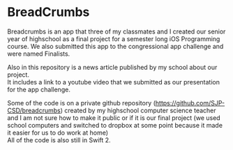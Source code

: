 # BreadCrumbs

Breadcrumbs is an app that three of my classmates and I created our senior year of highschool as a 
final project for a semester long iOS Programming course.  We also submitted this app to the 
congressional app challenge and were named Finalists.  

Also in this repository is a news article published by my school about our project.  
It includes a link to a youtube video that we submitted as our presentation for the app challenge.  

Some of the code is on a private github repository (https://github.com/SJP-CSD/breadcrumbs) created by my 
highschool computer science teacher and I am not sure how to make it public or if it is our final project
(we used school computers and switched to dropbox at some point because it made it easier for us to do work at home)  
All of the code is also still in Swift 2. 
